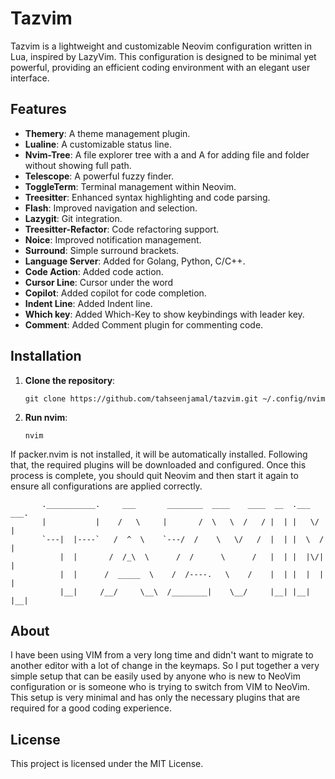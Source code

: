 # Tazvim

Tazvim is a lightweight and customizable Neovim configuration written in Lua, inspired by LazyVim. This configuration is designed to be minimal yet powerful, providing an efficient coding environment with an elegant user interface.

## Features

- **Themery**: A theme management plugin.
- **Lualine**: A customizable status line.
- **Nvim-Tree**: A file explorer tree with a and A for adding file and folder without showing full path.
- **Telescope**: A powerful fuzzy finder.
- **ToggleTerm**: Terminal management within Neovim.
- **Treesitter**: Enhanced syntax highlighting and code parsing.
- **Flash**: Improved navigation and selection.
- **Lazygit**: Git integration.
- **Treesitter-Refactor**: Code refactoring support.
- **Noice**: Improved notification management.
- **Surround**: Simple surround brackets.
- **Language Server**: Added for Golang, Python, C/C++.
- **Code Action**: Added code action.
- **Cursor Line**: Cursor under the word
- **Copilot**: Added copilot for code completion.
- **Indent Line**: Added Indent line.
- **Which key**: Added Which-Key to show keybindings with leader key.
- **Comment**: Added Comment plugin for commenting code.

## Installation

1. **Clone the repository**:
    ```
    git clone https://github.com/tahseenjamal/tazvim.git ~/.config/nvim
    ```

2. **Run nvim**:
    ```
    nvim
    ```
If packer.nvim is not installed, it will be automatically installed. Following that, the required plugins will be downloaded and configured. Once this process is complete, you should quit Neovim and then start it again to ensure all configurations are applied correctly.



           .___________.     ___       ________  ____    ____  __  .___  ___.
           |           |    /   \     |       /  \   \  /   / |  | |   \/   |
           `---|  |----`   /  ^  \    `---/  /    \   \/   /  |  | |  \  /  |
               |  |       /  /_\  \      /  /      \      /   |  | |  |\/|  |
               |  |      /  _____  \    /  /----.   \    /    |  | |  |  |  |
               |__|     /__/     \__\  /________|    \__/     |__| |__|  |__|



## About

I have been using VIM from a very long time and didn't want to migrate to another editor with a lot of change in the keymaps. So I put together a very simple setup that can be easily used by anyone who is new to NeoVim configuration or is someone who is trying to switch from VIM to NeoVim. This setup is very minimal and has only the necessary plugins that are required for a good coding experience.

## License

This project is licensed under the MIT License.
